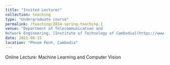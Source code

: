 ```yaml
---
title: "Invited Lecturer"
collection: teaching
type: "Undergraduate course"
permalink: /teaching/2014-spring-teaching-1
venue: "Department of Telecommunication and
Network Engineering, [Institute of Technology of Cambodia](https://www.itc.edu.kh/)"
date: 2021-08-15
location: "Phnom Penh, Cambodia"
---
```


Online Lecture: Machine Learning and Computer Vision

